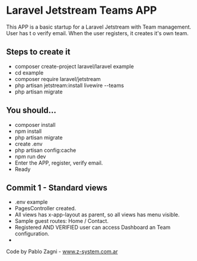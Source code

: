 <h1>Laravel Jetstream Teams APP</h1>
<p>This APP is a basic startup for a Laravel Jetstream with Team management. User has t o verify email. When the user registers, it creates it's own team.</p>
<h2>Steps to create it</h2>
<ul>
    <li>composer create-project laravel/laravel example</li>
    <li>cd example</li>
    <li>composer require laravel/jetstream</li>
    <li>php artisan jetstream:install livewire --teams</li>
    <li>php artisan migrate</li>
</ul>

<h2>You should...</h2>
<ul>
    <li>composer install</li>
    <li>npm install</li>
    <li>php artisan migrate</li>
    <li>create .env</li>
    <li>php artisan config:cache</li>
    <li>npm run dev</li>
    <li>Enter the APP, register, verify email.</li>
    <li>Ready</li>
</ul>

<h2>Commit 1 - Standard views</h2>
<ul>
    <li>.env example</li>
    <li>PagesController created.</li>
    <li>All views has x-app-layout as parent, so all views has menu visible.</li>
    <li>Sample guest routes: Home / Contact.</li>
    <li>Registered AND VERIFIED user can access Dashboard an Team configuration.</li>
    <li></li>
</ul>
<p></p>
<p>Code by Pablo Zagni - <a href="https://www.z-system.com.ar">www.z-system.com.ar</a></p>